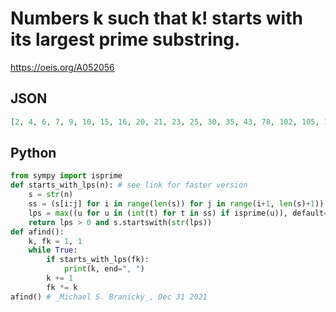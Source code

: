 # Numbers k such that k\! starts with its largest prime substring\.
https://oeis.org/A052056
## JSON
```JSON
[2, 4, 6, 7, 9, 10, 15, 16, 20, 21, 23, 25, 30, 35, 43, 78, 102, 105, 132, 138, 151, 189, 202, 215, 219, 233, 241, 264, 320, 334, 349, 352, 367, 386, 433, 458, 520, 583, 779, 885, 905, 1068, 1078, 1131, 1149, 1198, 1271, 1276, 1314, 1503, 1623, 1646, 1903, 1962, 2053]
```
## Python
```Python
from sympy import isprime
def starts_with_lps(n): # see link for faster version
    s = str(n)
    ss = (s[i:j] for i in range(len(s)) for j in range(i+1, len(s)+1))
    lps = max((u for u in (int(t) for t in ss) if isprime(u)), default=0)
    return lps > 0 and s.startswith(str(lps))
def afind():
    k, fk = 1, 1
    while True:
        if starts_with_lps(fk):
            print(k, end=", ")
        k += 1
        fk *= k
afind() # _Michael S. Branicky_, Dec 31 2021
```
